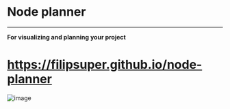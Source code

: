 # Node planner

---

**For visualizing and planning your project**
# https://filipsuper.github.io/node-planner

![image](https://user-images.githubusercontent.com/90701667/179565270-97dd24b4-f0cc-4b8a-b0a2-e15bfc80d3fe.png)

